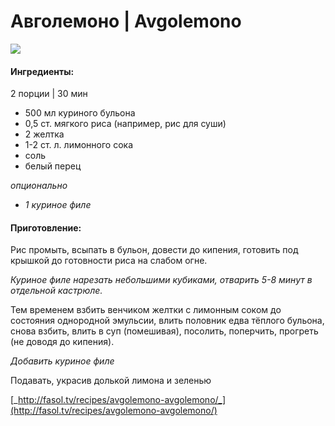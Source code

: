 ﻿---
image: https://s-media-cache-ak0.pinimg.com/564x/ad/73/21/ad73213cd8c91e8a9520939277b2bf8d.jpg
---
# Авголемоно \| Avgolemono

![](https://s-media-cache-ak0.pinimg.com/564x/ad/73/21/ad73213cd8c91e8a9520939277b2bf8d.jpg)

#### Ингредиенты:

2 порции \| 30 мин

* 500 мл куриного бульона
* 0,5 ст. мягкого риса \(например, рис для суши\)
* 2 желтка
* 1-2 ст. л. лимонного сока
* соль
* белый перец

_опционально_

* _1 куриное филе_

#### Приготовление:

Рис промыть, всыпать в бульон, довести до кипения, готовить под крышкой до готовности риса на слабом огне.

_Куриное филе нарезать небольшими кубиками, отварить 5-8 минут в отдельной кастрюле._

Тем временем взбить венчиком желтки с лимонным соком до состояния однородной эмульсии, влить половник едва тёплого бульона, снова взбить, влить в суп \(помешивая\), посолить, поперчить, прогреть \(не доводя до кипения\).

_Добавить куриное филе_

Подавать, украсив долькой лимона и зеленью

[_http://fasol.tv/recipes/avgolemono-avgolemono/_](http://fasol.tv/recipes/avgolemono-avgolemono/)

